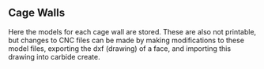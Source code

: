 ## Cage Walls

Here the models for each cage wall are stored. These are also not printable, but changes to CNC files can be made by 
making modifications to these model files, exporting the dxf (drawing) of a face, and
importing this drawing into carbide create.
